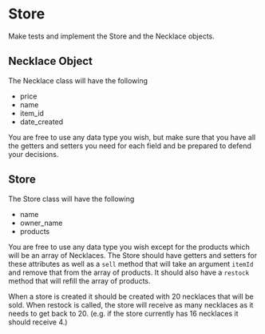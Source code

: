 # Store

Make tests and implement the Store and the Necklace objects.

## Necklace Object 
The Necklace class will have the following

* price
* name
* item_id
* date_created

You are free to use any data type you wish, but make sure that
you have all the getters and setters you need for each field
and be prepared to defend your decisions.

## Store
The Store class will have the following

* name
* owner_name
* products

You are free to use any data type you wish except for the products
which will be an array of Necklaces. The Store should have 
getters and setters for these attributes as well as a `sell` 
method that will take an argument `itemId` and remove that from
the array of products. It should also have a `restock` method that
will refill the array of products. 

When a store is created it should be created with 20 necklaces
that will be sold. When restock is called, the store will receive
as many necklaces as it needs to get back to 20. (e.g. if the
store currently has 16 necklaces it should receive 4.)
